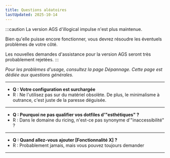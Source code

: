 ```yaml
---
title: Questions aléatoires
lastUpdated: 2025-10-14
---
```


:::caution
La version AGS d'illogical impulse n'est plus maintenue.

Bien qu'elle puisse encore fonctionner, vous devrez résoudre les éventuels problèmes de votre côté.

Les nouvelles demandes d'assistance pour la version AGS seront très probablement rejetées.
:::

_Pour les problèmes d'usage, consultez la page Dépannage. Cette page est dédiée aux questions générales._

---
- **Q : Votre configuration est surchargée**
- R : Ne l'utilisez pas sur du matériel obsolète. De plus, le minimalisme à outrance, c'est juste de la paresse déguisée.
---
- **Q : Pourquoi ne pas qualifier vos dotfiles d'"esthétiques" ?**
- R : Dans le domaine du ricing, n'est-ce pas synonyme d'"inaccessibilité" ?
---
- **Q : Quand allez-vous ajouter [Fonctionnalité X] ?**
- R : Probablement jamais, mais vous pouvez toujours demander
---
